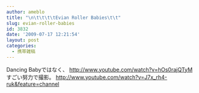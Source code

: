 ```yaml
---
author: ameblo
title: "\n\t\t\t\tEvian Roller Babies\t\t"
slug: evian-roller-babies
id: 3832
date: '2009-07-17 12:21:54'
layout: post
categories:
  - 携帯雑稿
---
```


Dancing Babyではなく、 http://www.youtube.com/watch?v=hOs0rajQTyM すごい努力で撮影。 http://www.youtube.com/watch?v=J7x_rh4-ruk&feature=channel